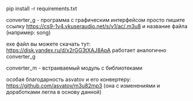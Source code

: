 pip install -r requirements.txt

converter_g - программа с графическим интерфейсом
просто пишите ссылку https://cs9-1v4.vkuseraudio.net/s/v1/ac/.m3u8
и название файла (например: song)

exe файл вы можете скачать тут: https://disk.yandex.ru/d/x2rGG3tXAJ8ApA
работает аналогично converter_g

converter_m - встраиваемый модуль с библиотеками

особая благодарность asvatov и его конвертеру:
https://github.com/asvatov/m3u82mp3
(она с изменениями и доработками легла в основу данной)
